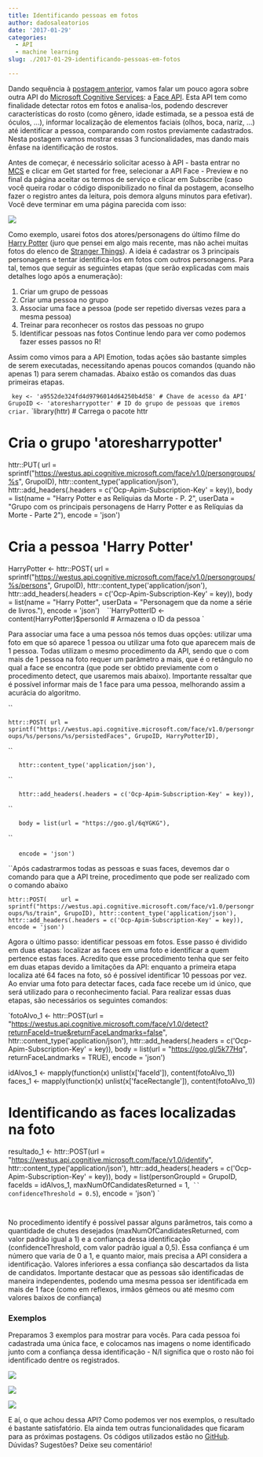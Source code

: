 ```yaml
---
title: Identificando pessoas em fotos
author: dadosaleatorios
date: '2017-01-29'
categories:
  - API
  - machine learning
slug: ./2017-01-29-identificando-pessoas-em-fotos

---
```


Dando sequência à [postagem anterior](http://www.dadosaleatorios.com.br/2017/01/identificando-emocoes-em-fotos.html), vamos falar um pouco agora sobre outra API do [Microsoft Cognitive Services](https://www.microsoft.com/cognitive-services/en-us/): a [Face API](https://www.microsoft.com/cognitive-services/en-us/face-api). Esta API tem como finalidade detectar rotos em fotos e analisa-los, podendo descrever características do rosto (como gênero, idade estimada, se a pessoa está de óculos, ...), informar localização de elementos faciais (olhos, boca, nariz, ...) até identificar a pessoa, comparando com rostos previamente cadastrados. Nesta postagem vamos mostrar essas 3 funcionalidades, mas dando mais ênfase na identificação de rostos.

Antes de começar, é necessário solicitar acesso à API - basta entrar no [MCS](http://www.dadosaleatorios.com.br/2017/01/identificando-emocoes-em-fotos.html) e clicar em Get started for free, selecionar a API Face - Preview e no final da página aceitar os termos de serviço e clicar em Subscribe (caso você queira rodar o código disponibilizado no final da postagem, aconselho fazer o registro antes da leitura, pois demora alguns minutos para efetivar). Você deve terminar em uma página parecida com isso:

![](./imagem-01.jpg)

Como exemplo, usarei fotos dos atores/personagens do último filme do [Harry Potter](http://www.imdb.com/title/tt1201607/?ref_=ttmi_tt) (juro que pensei em algo mais recente, mas não achei muitas fotos do elenco de [Stranger Things](http://www.imdb.com/title/tt4574334/)). A ideia é cadastrar os 3 principais personagens e tentar identifica-los em fotos com outros personagens. Para tal, temos que seguir as seguintes etapas (que serão explicadas com mais detalhes logo após a enumeração):

  1. Criar um grupo de pessoas
  2. Criar uma pessoa no grupo
  3. Associar uma face a pessoa (pode ser repetido diversas vezes para a mesma pessoa)
  4. Treinar para reconhecer os rostos das pessoas no grupo
  5. Identificar pessoas nas fotos
Continue lendo para ver como podemos fazer esses passos no R!

Assim como vimos para a API Emotion, todas ações são bastante simples de serem executadas, necessitando apenas poucos comandos (quando não apenas 1) para serem chamadas. Abaixo estão os comandos das duas primeiras etapas.

`
key <- 'a9552de324fd4d9796014d64250b4d58' # Chave de acesso da API'
GrupoID <- 'atoresharrypotter' # ID do grupo de pessoas que iremos criar.`
`library(httr) # Carrega o pacote httr

# Cria o grupo 'atoresharrypotter'
httr::PUT(  url = sprintf("https://westus.api.cognitive.microsoft.com/face/v1.0/persongroups/%s", GrupoID),
  httr::content_type('application/json'),
  httr::add_headers(.headers = c('Ocp-Apim-Subscription-Key' = key)),
  body = list(name = "Harry Potter e as Relíquias da Morte - P. 2",
   userData = "Grupo com os principais personagens de Harry Potter e as Relíquias da Morte - Parte 2"),
  encode = 'json')

# Cria a pessoa 'Harry Potter'
HarryPotter <- httr::POST(
  url = sprintf("https://westus.api.cognitive.microsoft.com/face/v1.0/persongroups/%s/persons", GrupoID),
  httr::content_type('application/json'),
  httr::add_headers(.headers = c('Ocp-Apim-Subscription-Key' = key)),
  body = list(name = "Harry Potter",
   userData = "Personagem que da nome a série de livros."),
  encode = 'json') `
`
``HarryPotterID <- content(HarryPotter)$personId # Armazena o ID da pessoa
`

Para associar uma face a uma pessoa nós temos duas opções: utilizar uma foto em que só aparece 1 pessoa ou utilizar uma foto que aparecem mais de 1 pessoa. Todas utilizam o mesmo procedimento da API, sendo que o com mais de 1 pessoa na foto requer um parâmetro a mais, que é o retângulo no qual a face se encontra (que pode ser obtido previamente com o procedimento detect, que usaremos mais abaixo). Importante ressaltar que é possível informar mais de 1 face para uma pessoa, melhorando assim a acurácia do algoritmo.

``

`httr::POST( url = sprintf("https://westus.api.cognitive.microsoft.com/face/v1.0/persongroups/%s/persons/%s/persistedFaces", GrupoID, HarryPotterID),`

``

`   httr::content_type('application/json'),`

``

`   httr::add_headers(.headers = c('Ocp-Apim-Subscription-Key' = key)),`

``

`   body = list(url = "https://goo.gl/6qYGKG"),`

``

`   encode = 'json')`
`
`

``Após cadastrarmos todas as pessoas e suas faces, devemos dar o comando para que a API treine, procedimento que pode ser realizado com o comando abaixo

`httr::POST(    url = sprintf("https://westus.api.cognitive.microsoft.com/face/v1.0/persongroups/%s/train", GrupoID),
            httr::content_type('application/json'),
            httr::add_headers(.headers = c('Ocp-Apim-Subscription-Key' = key)),
            encode = 'json')`

Agora o último passo: identificar pessoas em fotos. Esse passo é dividido em duas etapas: localizar as faces em uma foto e identificar a quem pertence estas faces. Acredito que esse procedimento tenha que ser feito em duas etapas devido a limitações da API: enquanto a primeira etapa localiza até 64 faces na foto, só é possível identificar 10 pessoas por vez. Ao enviar uma foto para detectar faces, cada face recebe um id único, que será utilizado para o reconhecimento facial. Para realizar essas duas etapas, são necessários os seguintes comandos:

`fotoAlvo_1 <- httr::POST(url = "https://westus.api.cognitive.microsoft.com/face/v1.0/detect?returnFaceId=true&returnFaceLandmarks=false",
                httr::content_type('application/json'),
                httr::add_headers(.headers = c('Ocp-Apim-Subscription-Key' = key)),
                body = list(url = "https://goo.gl/5k77Hq",
                    returnFaceLandmarks = TRUE),
                encode = 'json')

idAlvos_1 <- mapply(function(x) unlist(x['faceId']), content(fotoAlvo_1))
faces_1 <- mapply(function(x) unlist(x['faceRectangle']), content(fotoAlvo_1))

# Identificando as faces localizadas na foto
resultado_1 <- httr::POST(url = "https://westus.api.cognitive.microsoft.com/face/v1.0/identify",
                httr::content_type('application/json'),
                httr::add_headers(.headers = c('Ocp-Apim-Subscription-Key' = key)),
                body = list(personGroupId = GrupoID,
                faceIds = idAlvos_1,
                maxNumOfCandidatesReturned = 1,`
``                confidenceThreshold = 0.5`),
                encode = 'json') `

`
`

No procedimento identify é possível passar alguns parâmetros, tais como a quantidade de chutes desejados (maxNumOfCandidatesReturned, com valor padrão igual a 1) e a confiança dessa identificação (confidenceThreshold, com valor padrão igual a 0,5). Essa confiança é um número que varia de 0 a 1, e quanto maior, mais precisa a API considera a identificação. Valores inferiores a essa confiança são descartados da lista de candidatos. Importante destacar que as pessoas são identificadas de maneira independentes, podendo uma mesma pessoa ser identificada em mais de 1 face (como em reflexos, irmãos gêmeos ou até mesmo com valores baixos de confiança)

### Exemplos

Preparamos 3 exemplos para mostrar para vocês. Para cada pessoa foi cadastrada uma única face, e colocamos nas imagens o nome identificado junto com a confiança dessa identificação - N/I significa que o rosto não foi identificado dentre os registrados.

![](./imagem-02.jpg)

![](./imagem-03.jpg)

![](./imagem-04.jpg)

E aí, o que achou dessa API? Como podemos ver nos exemplos, o resultado é bastante satisfatório. Ela ainda tem outras funcionalidades que ficaram para as próximas postagens. Os códigos utilizados estão no [GitHub](https://github.com/rcoster/blog/blob/master/Identificando%20emo%C3%A7%C3%B5es%20em%20fotos). Dúvidas? Sugestões? Deixe seu comentário!
